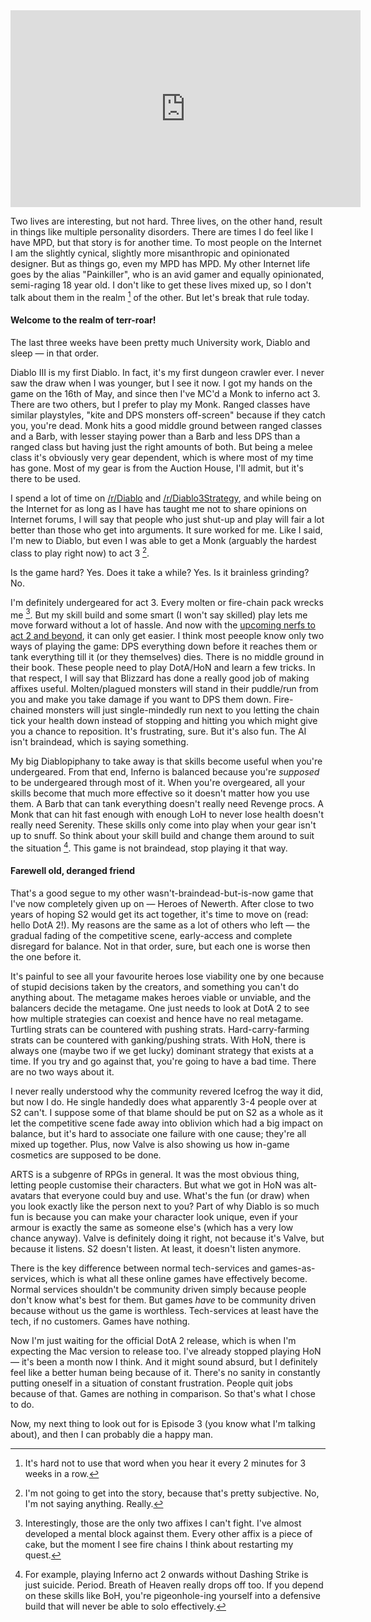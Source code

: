 <iframe width="560" height="315" src="http://www.youtube.com/embed/j6oBbBfhgYE" frameborder="0" allowfullscreen></iframe>

Two lives are interesting, but not hard. Three lives, on the other hand, result in things like multiple personality disorders. There are times I do feel like I have MPD, but that story is for another time. To most people on the Internet I am the slightly cynical, slightly more misanthropic and opinionated designer. But as things go, even my MPD has MPD. My other Internet life goes by the alias "Painkiller", who is an avid gamer and equally opinionated, semi-raging 18 year old. I don't like to get these lives mixed up, so I don't talk about them in the realm [^1] of the other. But let's break that rule today.

[^1]: It's hard not to use that word when you hear it every 2 minutes for 3 weeks in a row.


#### Welcome to the realm of terr-roar!

The last three weeks have been pretty much University work, Diablo and sleep — in that order.

Diablo III is my first Diablo. In fact, it's my first dungeon crawler ever. I never saw the draw when I was younger, but I see it now. I got my hands on the game on the 16th of May, and since then I've MC'd a Monk to inferno act 3. There are two others, but I prefer to play my Monk. Ranged classes have similar playstyles, "kite and DPS monsters off-screen" because if they catch you, you're dead. Monk hits a good middle ground between ranged classes and a Barb, with lesser staying power than a Barb and less DPS than a ranged class but having just the right amounts of both. But being a melee class it's obviously very gear dependent, which is where most of my time has gone. Most of my gear is from the Auction House, I'll admit, but it's there to be used.

I spend a lot of time on [/r/Diablo][rd3] and [/r/Diablo3Strategy][rd3s], and while being on the Internet for as long as I have has taught me not to share opinions on Internet forums, I will say that people who just shut-up and play will fair a lot better than those who get into arguments. It sure worked for me. Like I said, I'm new to Diablo, but even I was able to get a Monk (arguably the hardest class to play right now) to act 3 [^2].

[^2]: I'm not going to get into the story, because that's pretty subjective. No, I'm not saying anything. Really.

Is the game hard? Yes. Does it take a while? Yes. Is it brainless grinding? No.

I'm definitely undergeared for act 3. Every molten or fire-chain pack wrecks me [^3]. But my skill build and some smart (I won't say skilled) play lets me move forward without a lot of hassle. And now with the [upcoming nerfs to act 2 and beyond][b], it can only get easier. I think most peeople know only two ways of playing the game: DPS everything down before it reaches them or tank everything till it (or they themselves) dies. There is no middle ground in their book. These people need to play DotA/HoN and learn a few tricks. In that respect, I will say that Blizzard has done a really good job of making affixes useful. Molten/plagued monsters will stand in their puddle/run from you and make you take damage if you want to DPS them down. Fire-chained monsters will just single-mindedly run next to you letting the chain tick your health down instead of stopping and hitting you which might give you a chance to reposition. It's frustrating, sure. But it's also fun. The AI isn't braindead, which is saying something.

[^3]: Interestingly, those are the only two affixes I can't fight. I've almost developed a mental block against them. Every other affix is a piece of cake, but the moment I see fire chains I think about restarting my quest.

My big Diablopiphany to take away is that skills become useful when you're undergeared. From that end, Inferno is balanced because you're *supposed* to be undergeared through most of it. When you're overgeared, all your skills become that much more effective so it doesn't matter how you use them. A Barb that can tank everything doesn't really need Revenge procs. A Monk that can hit fast enough with enough LoH to never lose health doesn't really need Serenity. These skills only come into play when your gear isn't up to snuff. So think about your skill build and change them around to suit the situation [^4]. This game is not braindead, stop playing it that way.

[^4]: For example, playing Inferno act 2 onwards without Dashing Strike is just suicide. Period. Breath of Heaven really drops off too. If you depend on these skills like BoH, you're pigeonhole-ing yourself into a defensive build that will never be able to solo effectively.


#### Farewell old, deranged friend

That's a good segue to my other wasn't-braindead-but-is-now game that I've now completely given up on — Heroes of Newerth. After close to two years of hoping S2 would get its act together, it's time to move on (read: hello DotA 2!). My reasons are the same as a lot of others who left — the gradual fading of the competitive scene, early-access and complete disregard for balance. Not in that order, sure, but each one is worse then the one before it.

It's painful to see all your favourite heroes lose viability one by one because of stupid decisions taken by the creators, and something you can't do anything about. The metagame makes heroes viable or unviable, and the balancers decide the metagame. One just needs to look at DotA 2 to see how multiple strategies can coexist and hence have no real metagame. Turtling strats can be countered with pushing strats. Hard-carry-farming strats can be countered with ganking/pushing strats. With HoN, there is always one (maybe two if we get lucky) dominant strategy that exists at a time. If you try and go against that, you're going to have a bad time. There are no two ways about it.

I never really understood why the community revered Icefrog the way it did, but now I do. He single handedly does what apparently 3-4 people over at S2 can't. I suppose some of that blame should be put on S2 as a whole as it let the competitive scene fade away into oblivion which had a big impact on balance, but it's hard to associate one failure with one cause; they're all mixed up together. Plus, now Valve is also showing us how in-game cosmetics are supposed to be done.

ARTS is a subgenre of RPGs in general. It was the most obvious thing, letting people customise their characters. But what we got in HoN was alt-avatars that everyone could buy and use. What's the fun (or draw) when you look exactly like the person next to you? Part of why Diablo is so much fun is because you can make your character look unique, even if your armour is exactly the same as someone else's (which has a very low chance anyway). Valve is definitely doing it right, not because it's Valve, but because it listens. S2 doesn't listen. At least, it doesn't listen anymore.

There is the key difference between normal tech-services and games-as-services, which is what all these online games have effectively become. Normal services shouldn't be community driven simply because people don't know what's best for them. But games *have* to be community driven because without us the game is worthless. Tech-services at least have the tech, if no customers. Games have nothing.

Now I'm just waiting for the official DotA 2 release, which is when I'm expecting the Mac version to release too. I've already stopped playing HoN— it's been a month now I think. And it might sound absurd, but I definitely feel like a better human being because of it. There's no sanity in constantly putting oneself in a situation of constant frustration. People quit jobs because of that. Games are nothing in comparison. So that's what I chose to do.

Now, my next thing to look out for is Episode 3 (you know what I'm talking about), and then I can probably die a happy man.

[rd3]: http://reddit.com/r/diablo
[rd3s]: http://www.reddit.com/r/Diablo3Strategy
[b]: http://us.battle.net/d3/en/blog/6262208/Patch_103_Design_Preview-6_6_2012